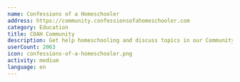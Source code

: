 ```yaml
---
name: Confessions of a Homeschooler
address: https://community.confessionsofahomeschooler.com
category: Education
title: COAH Community
description: Get help homeschooling and discuss topics in our Community Forum
userCount: 2063
icon: confessions-of-a-homeschooler.png
activity: medium
language: en
---
```

